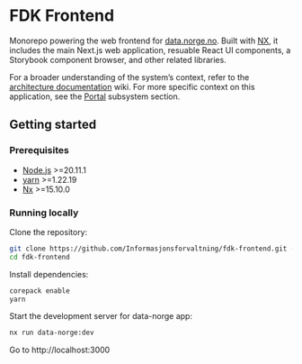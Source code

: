 # FDK Frontend

Monorepo powering the web frontend for [data.norge.no](https://data.norge.no/). Built with [NX](https://nx.dev/), it includes the main Next.js web application, resuable React UI components, a Storybook component browser, and other related libraries.

For a broader understanding of the system’s context, refer to the [architecture documentation](https://github.com/Informasjonsforvaltning/architecture-documentation) wiki. For more specific
context on this application, see the [Portal](https://github.com/Informasjonsforvaltning/architecture-documentation/wiki/Architecture-documentation#portal) subsystem section.

## Getting started

### Prerequisites
- [Node.js](https://nodejs.org/en/download/) >=20.11.1
- [yarn](https://yarnpkg.com/getting-started/install) >=1.22.19
- [Nx](https://nx.dev/getting-started/installation) >=15.10.0

### Running locally

Clone the repository:

```bash
git clone https://github.com/Informasjonsforvaltning/fdk-frontend.git --recurse-submodules
cd fdk-frontend
```

Install dependencies:

```bash
corepack enable
yarn
```

Start the development server for data-norge app:

```bash
nx run data-norge:dev
```

Go to http://localhost:3000
